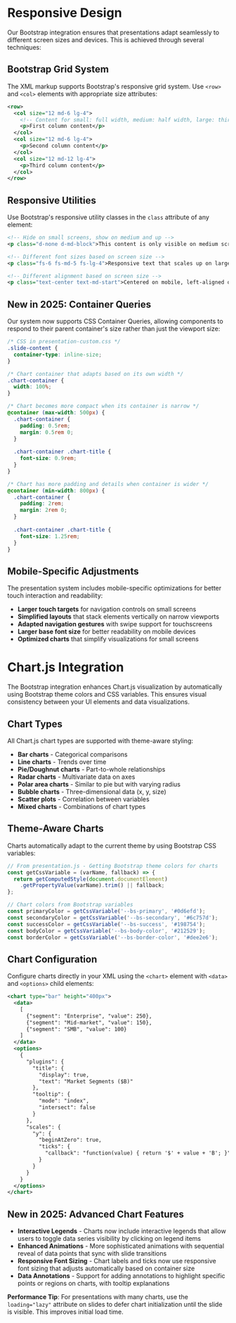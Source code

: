 # Responsive Design

Our Bootstrap integration ensures that presentations adapt seamlessly to different screen sizes and devices. This is achieved through several techniques:

## Bootstrap Grid System

The XML markup supports Bootstrap's responsive grid system. Use `<row>` and `<col>` elements with appropriate size attributes:

```xml
<row>
  <col size="12 md-6 lg-4">
    <!-- Content for small: full width, medium: half width, large: third width -->
    <p>First column content</p>
  </col>
  <col size="12 md-6 lg-4">
    <p>Second column content</p>
  </col>
  <col size="12 md-12 lg-4">
    <p>Third column content</p>
  </col>
</row>
```

## Responsive Utilities

Use Bootstrap's responsive utility classes in the `class` attribute of any element:

```xml
<!-- Hide on small screens, show on medium and up -->
<p class="d-none d-md-block">This content is only visible on medium screens and larger</p>

<!-- Different font sizes based on screen size -->
<p class="fs-6 fs-md-5 fs-lg-4">Responsive text that scales up on larger screens</p>

<!-- Different alignment based on screen size -->
<p class="text-center text-md-start">Centered on mobile, left-aligned on larger screens</p>
```

## New in 2025: Container Queries

Our system now supports CSS Container Queries, allowing components to respond to their parent container's size rather than just the viewport size:

```css
/* CSS in presentation-custom.css */
.slide-content {
  container-type: inline-size;
}

/* Chart container that adapts based on its own width */
.chart-container {
  width: 100%;
}

/* Chart becomes more compact when its container is narrow */
@container (max-width: 500px) {
  .chart-container {
    padding: 0.5rem;
    margin: 0.5rem 0;
  }
  
  .chart-container .chart-title {
    font-size: 0.9rem;
  }
}

/* Chart has more padding and details when container is wider */
@container (min-width: 800px) {
  .chart-container {
    padding: 2rem;
    margin: 2rem 0;
  }
  
  .chart-container .chart-title {
    font-size: 1.25rem;
  }
}
```

## Mobile-Specific Adjustments

The presentation system includes mobile-specific optimizations for better touch interaction and readability:

- **Larger touch targets** for navigation controls on small screens
- **Simplified layouts** that stack elements vertically on narrow viewports
- **Adapted navigation gestures** with swipe support for touchscreens
- **Larger base font size** for better readability on mobile devices
- **Optimized charts** that simplify visualizations for small screens

# Chart.js Integration

The Bootstrap integration enhances Chart.js visualization by automatically using Bootstrap theme colors and CSS variables. This ensures visual consistency between your UI elements and data visualizations.

## Chart Types

All Chart.js chart types are supported with theme-aware styling:

- **Bar charts** - Categorical comparisons
- **Line charts** - Trends over time
- **Pie/Doughnut charts** - Part-to-whole relationships
- **Radar charts** - Multivariate data on axes
- **Polar area charts** - Similar to pie but with varying radius
- **Bubble charts** - Three-dimensional data (x, y, size)
- **Scatter plots** - Correlation between variables
- **Mixed charts** - Combinations of chart types

## Theme-Aware Charts

Charts automatically adapt to the current theme by using Bootstrap CSS variables:

```javascript
// From presentation.js - Getting Bootstrap theme colors for charts
const getCssVariable = (varName, fallback) => {
  return getComputedStyle(document.documentElement)
    .getPropertyValue(varName).trim() || fallback;
};

// Chart colors from Bootstrap variables
const primaryColor = getCssVariable('--bs-primary', '#0d6efd');
const secondaryColor = getCssVariable('--bs-secondary', '#6c757d');
const successColor = getCssVariable('--bs-success', '#198754');
const bodyColor = getCssVariable('--bs-body-color', '#212529');
const borderColor = getCssVariable('--bs-border-color', '#dee2e6');
```

## Chart Configuration

Configure charts directly in your XML using the `<chart>` element with `<data>` and `<options>` child elements:

```xml
<chart type="bar" height="400px">
  <data>
    [
      {"segment": "Enterprise", "value": 250},
      {"segment": "Mid-market", "value": 150},
      {"segment": "SMB", "value": 100}
    ]
  </data>
  <options>
    {
      "plugins": {
        "title": {
          "display": true,
          "text": "Market Segments ($B)"
        },
        "tooltip": {
          "mode": "index",
          "intersect": false
        }
      },
      "scales": {
        "y": {
          "beginAtZero": true,
          "ticks": {
            "callback": "function(value) { return '$' + value + 'B'; }"
          }
        }
      }
    }
  </options>
</chart>
```

## New in 2025: Advanced Chart Features

- **Interactive Legends** - Charts now include interactive legends that allow users to toggle data series visibility by clicking on legend items
- **Enhanced Animations** - More sophisticated animations with sequential reveal of data points that sync with slide transitions
- **Responsive Font Sizing** - Chart labels and ticks now use responsive font sizing that adjusts automatically based on container size
- **Data Annotations** - Support for adding annotations to highlight specific points or regions on charts, with tooltip explanations

**Performance Tip**: For presentations with many charts, use the `loading="lazy"` attribute on slides to defer chart initialization until the slide is visible. This improves initial load time.
